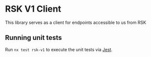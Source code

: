 <!-- gitbook-navigation: "V1" -->
# RSK V1 Client

This library serves as a client for endpoints accessible to us from RSK

## Running unit tests

Run `nx test rsk-v1` to execute the unit tests via [Jest](https://jestjs.io).
